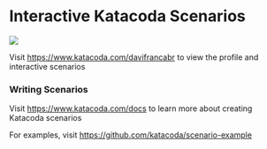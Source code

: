 # Interactive Katacoda Scenarios

[![](http://shields.katacoda.com/katacoda/davifrancabr/count.svg)](https://www.katacoda.com/davifrancabr "Get your profile on Katacoda.com")

Visit https://www.katacoda.com/davifrancabr to view the profile and interactive scenarios

### Writing Scenarios
Visit https://www.katacoda.com/docs to learn more about creating Katacoda scenarios

For examples, visit https://github.com/katacoda/scenario-example
